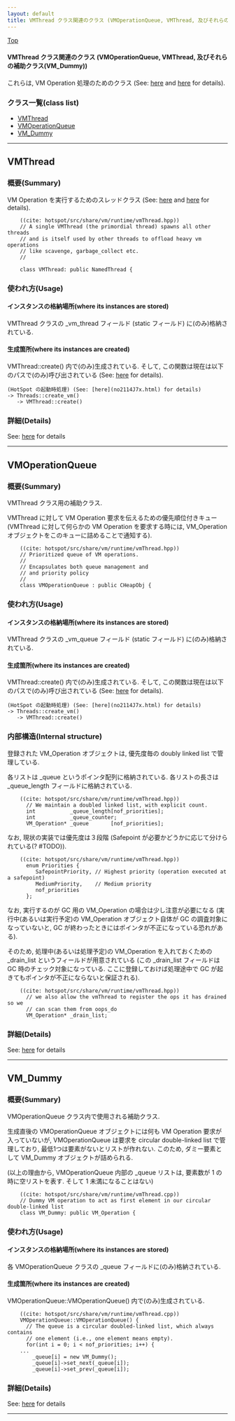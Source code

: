 ```yaml
---
layout: default
title: VMThread クラス関連のクラス (VMOperationQueue, VMThread, 及びそれらの補助クラス(VM_Dummy))
---
```

[Top](../index.html)

#### VMThread クラス関連のクラス (VMOperationQueue, VMThread, 及びそれらの補助クラス(VM_Dummy))

これらは, VM Operation 処理のためのクラス
(See: [here](no2480qPC.html) and [here](no2480eqy.html) for details).


### クラス一覧(class list)

  * [VMThread](#noCWaJy20C)
  * [VMOperationQueue](#noPV2PlKXC)
  * [VM_Dummy](#noRbwdSfHm)


---
## <a name="noCWaJy20C" id="noCWaJy20C">VMThread</a>

### 概要(Summary)
VM Operation を実行するためのスレッドクラス (See: [here](no2480qPC.html) and [here](no2480eqy.html) for details).


```
    ((cite: hotspot/src/share/vm/runtime/vmThread.hpp))
    // A single VMThread (the primordial thread) spawns all other threads
    // and is itself used by other threads to offload heavy vm operations
    // like scavenge, garbage_collect etc.
    //
    
    class VMThread: public NamedThread {
```

### 使われ方(Usage)
#### インスタンスの格納場所(where its instances are stored)
VMThread クラスの _vm_thread フィールド (static フィールド) に(のみ)格納されている.

#### 生成箇所(where its instances are created)
VMThread::create() 内で(のみ)生成されている.
そして, この関数は現在は以下のパスで(のみ)呼び出されている (See: [here](no-la6kE9R.html) for details).

```
(HotSpot の起動時処理) (See: [here](no2114J7x.html) for details)
-> Threads::create_vm()
   -> VMThread::create()
```




### 詳細(Details)
See: [here](../doxygen/classVMThread.html) for details

---
## <a name="noPV2PlKXC" id="noPV2PlKXC">VMOperationQueue</a>

### 概要(Summary)
VMThread クラス用の補助クラス.

VMThread に対して VM Operation 要求を伝えるための優先順位付きキュー
(VMThread に対して何らかの VM Operation を要求する時には, 
 VM_Operation オブジェクトをこのキューに詰めることで通知する).


```
    ((cite: hotspot/src/share/vm/runtime/vmThread.hpp))
    // Prioritized queue of VM operations.
    //
    // Encapsulates both queue management and
    // and priority policy
    //
    class VMOperationQueue : public CHeapObj {
```

### 使われ方(Usage)
#### インスタンスの格納場所(where its instances are stored)
VMThread クラスの _vm_queue フィールド (static フィールド) に(のみ)格納されている.

#### 生成箇所(where its instances are created)
VMThread::create() 内で(のみ)生成されている.
そして, この関数は現在は以下のパスで(のみ)呼び出されている (See: [here](no-la6kE9R.html) for details).

```
(HotSpot の起動時処理) (See: [here](no2114J7x.html) for details)
-> Threads::create_vm()
   -> VMThread::create()
```

### 内部構造(Internal structure)
登録された VM_Operation オブジェクトは, 優先度毎の doubly linked list で管理している.

各リストは _queue というポインタ配列に格納されている.
各リストの長さは _queue_length フィールドに格納されている.

```
    ((cite: hotspot/src/share/vm/runtime/vmThread.hpp))
      // We maintain a doubled linked list, with explicit count.
      int           _queue_length[nof_priorities];
      int           _queue_counter;
      VM_Operation* _queue       [nof_priorities];
```

なお, 現状の実装では優先度は３段階
(Safepoint が必要かどうかに応じて分けられている(? #TODO)).

```
    ((cite: hotspot/src/share/vm/runtime/vmThread.hpp))
      enum Priorities {
         SafepointPriority, // Highest priority (operation executed at a safepoint)
         MediumPriority,    // Medium priority
         nof_priorities
      };
```

なお, 実行するのが GC 用の VM_Operation の場合は少し注意が必要になる
(実行中(あるいは実行予定)の VM_Operation オブジェクト自体が GC の調査対象になっていないと, 
 GC が終わったときにはポインタが不正になっている恐れがある).

そのため, 処理中(あるいは処理予定)の VM_Operation を入れておくための _drain_list というフィールドが用意されている
(この _drain_list フィールドは GC 時のチェック対象になっている.
 ここに登録しておけば処理途中で GC が起きてもポインタが不正にならないと保証される).

```
    ((cite: hotspot/src/share/vm/runtime/vmThread.hpp))
      // we also allow the vmThread to register the ops it has drained so we
      // can scan them from oops_do
      VM_Operation* _drain_list;
```




### 詳細(Details)
See: [here](../doxygen/classVMOperationQueue.html) for details

---
## <a name="noRbwdSfHm" id="noRbwdSfHm">VM_Dummy</a>

### 概要(Summary)
VMOperationQueue クラス内で使用される補助クラス.

生成直後の VMOperationQueue オブジェクトには何も VM Operation 要求が入っていないが, 
VMOperationQueue は要求を circular double-linked list で管理しており, 
最低1つは要素がないとリストが作れない.
このため, ダミー要素として VM_Dummy オブジェクトが詰められる.

(以上の理由から, VMOperationQueue 内部の _queue リストは, 要素数が 1 の時に空リストを表す. 
そして 1 未満になることはない)


```
    ((cite: hotspot/src/share/vm/runtime/vmThread.cpp))
    // Dummy VM operation to act as first element in our circular double-linked list
    class VM_Dummy: public VM_Operation {
```

### 使われ方(Usage)
#### インスタンスの格納場所(where its instances are stored)
各 VMOperationQueue クラスの _queue フィールドに(のみ)格納されている.

#### 生成箇所(where its instances are created)
VMOperationQueue::VMOperationQueue() 内で(のみ)生成されている.


```
    ((cite: hotspot/src/share/vm/runtime/vmThread.cpp))
    VMOperationQueue::VMOperationQueue() {
      // The queue is a circular doubled-linked list, which always contains
      // one element (i.e., one element means empty).
      for(int i = 0; i < nof_priorities; i++) {
    ...
        _queue[i] = new VM_Dummy();
        _queue[i]->set_next(_queue[i]);
        _queue[i]->set_prev(_queue[i]);
```




### 詳細(Details)
See: [here](../doxygen/classVM__Dummy.html) for details

---

